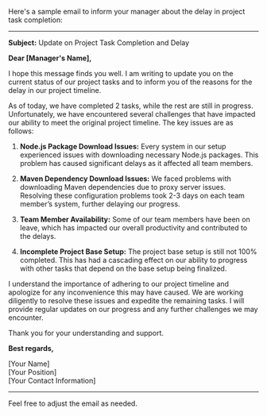 Here's a sample email to inform your manager about the delay in project task completion:

---

**Subject:** Update on Project Task Completion and Delay

**Dear [Manager's Name],**

I hope this message finds you well. I am writing to update you on the current status of our project tasks and to inform you of the reasons for the delay in our project timeline.

As of today, we have completed 2 tasks, while the rest are still in progress. Unfortunately, we have encountered several challenges that have impacted our ability to meet the original project timeline. The key issues are as follows:

1. **Node.js Package Download Issues:** Every system in our setup experienced issues with downloading necessary Node.js packages. This problem has caused significant delays as it affected all team members.

2. **Maven Dependency Download Issues:** We faced problems with downloading Maven dependencies due to proxy server issues. Resolving these configuration problems took 2-3 days on each team member’s system, further delaying our progress.

3. **Team Member Availability:** Some of our team members have been on leave, which has impacted our overall productivity and contributed to the delays.

4. **Incomplete Project Base Setup:** The project base setup is still not 100% completed. This has had a cascading effect on our ability to progress with other tasks that depend on the base setup being finalized.

I understand the importance of adhering to our project timeline and apologize for any inconvenience this may have caused. We are working diligently to resolve these issues and expedite the remaining tasks. I will provide regular updates on our progress and any further challenges we may encounter.

Thank you for your understanding and support.

**Best regards,**

[Your Name]  
[Your Position]  
[Your Contact Information]

---

Feel free to adjust the email as needed.